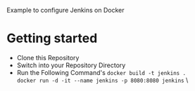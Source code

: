 Example to configure Jenkins on Docker

# Getting started
- Clone this Repository
- Switch into your Repository Directory
- Run the Following Command's
  `docker build -t jenkins . `\
  `docker run -d -it --name jenkins -p 8080:8080 jenkins` \


